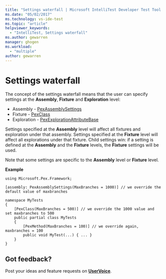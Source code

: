 ```yaml
---
title: "Settings waterfall | Microsoft IntelliTest Developer Test Tool | Microsoft Docs"
ms.date: "05/02/2017"
ms.technology: vs-ide-test
ms.topic: "article"
helpviewer_keywords: 
  - "IntelliTest, Settings waterfall"
ms.author: gewarren
manager: ghogen
ms.workload: 
  - "multiple"
author: gewarren
---
```

# Settings waterfall

The concept of the settings waterfall means that the 
user can specify settings at the **Assembly**, 
**Fixture** and **Exploration** level: 

* Assembly - [PexAssemblySettings](attribute-glossary.md#pexassemblysettings)
* Fixture - [PexClass](attribute-glossary.md#pexclass)
* Exploration - [PexExplorationAttributeBase](attribute-glossary.md#pexexplorationattributebase)

Settings specified at the **Assembly** level will affect all 
fixtures and exploration under that assembly. Settings 
specified at the **Fixture** level will affect all 
explorations under that fixture. Child settings win: 
if a setting is defined at the **Assembly** and the 
**Fixture** levels, the **Fixture** settings will be used.

Note that some settings are specific to the **Assembly** 
level or **Fixture** level. 

**Example**

```
using Microsoft.Pex.Framework;

[assembly: PexAssemblySettings(MaxBranches = 1000)] // we override the default value of maxbranches

namespace MyTests
{
    [PexClass(MaxBranches = 500)] // we override the 1000 value and set maxbranches to 500 
    public partial class MyTests
    {
        [PexMethod(MaxBranches = 100)] // we override again, maxbranches = 100
        public void MyTest(...) { ... }
    }
}
```

## Got feedback?

Post your ideas and feature requests on 
**[UserVoice](https://visualstudio.uservoice.com/forums/121579-visual-studio-2015/category/157869-test-tools?query=IntelliTest)**.
